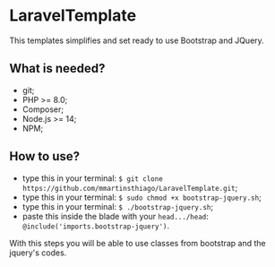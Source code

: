 # LaravelTemplate
This templates simplifies and set ready to use Bootstrap and JQuery.

## What is needed?
- git;
- PHP >= 8.0;
- Composer;
- Node.js >= 14;
- NPM;

## How to use?
- type this in your terminal: ```$ git clone https://github.com/mmartinsthiago/LaravelTemplate.git```;
- type this in your terminal: ```$ sudo chmod +x bootstrap-jquery.sh```;
- type this in your terminal: ```$ ./bootstrap-jquery.sh```;
- paste this inside the blade with your ```head.../head```: ```@include('imports.bootstrap-jquery')```.

With this steps you will be able to use classes from bootstrap and the jquery's codes.
